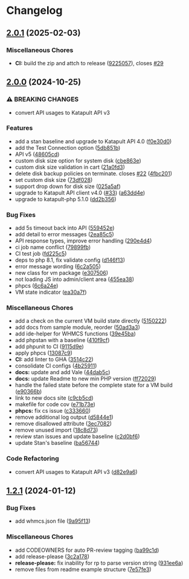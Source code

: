# Changelog

## [2.0.1](https://github.com/krystal/katapult-whmcs/compare/v2.0.0...v2.0.1) (2025-02-03)


### Miscellaneous Chores

* **CI:** build the zip and attch to release ([9225057](https://github.com/krystal/katapult-whmcs/commit/9225057f5fe0521dd18fef04a75618396f7a5a9b)), closes [#29](https://github.com/krystal/katapult-whmcs/issues/29)

## [2.0.0](https://github.com/krystal/katapult-whmcs/compare/v1.2.1...v2.0.0) (2024-10-25)


### ⚠ BREAKING CHANGES

* convert API usages to Katapult API v3

### Features

* add a stan baseline and upgrade to Katapult API 4.0 ([f0e30d0](https://github.com/krystal/katapult-whmcs/commit/f0e30d0db17860e431d0995d5a74bd560cfee304))
* add the Test Connection option ([5db851b](https://github.com/krystal/katapult-whmcs/commit/5db851b963a43ecb1a99cdddae76013d9bfe4a3a))
* API v5 ([48605cd](https://github.com/krystal/katapult-whmcs/commit/48605cd9a30928a544edf4c268a0527bc2f6d864))
* custom disk size option for system disk ([cbe863e](https://github.com/krystal/katapult-whmcs/commit/cbe863e6a123580afc398558c76aad5a25695aa6))
* custom disk size validation in cart ([21a0fd3](https://github.com/krystal/katapult-whmcs/commit/21a0fd30d65a86071d1cf069a83384ea6b862ebb))
* delete disk backup policies on terminate. closes [#22](https://github.com/krystal/katapult-whmcs/issues/22) ([4fbc201](https://github.com/krystal/katapult-whmcs/commit/4fbc201f479b366e0a74451bd3e941aeda5a9c68))
* set custom disk size ([73df028](https://github.com/krystal/katapult-whmcs/commit/73df0282e900e944a634dd0ff38993b954ecd3fd))
* support drop down for disk size ([025a5af](https://github.com/krystal/katapult-whmcs/commit/025a5af74aa20ed646f65ae7e3e884802e81966d))
* upgrade to Katapult API client v4.0 ([#33](https://github.com/krystal/katapult-whmcs/issues/33)) ([a63dd4e](https://github.com/krystal/katapult-whmcs/commit/a63dd4e06129b9e3286a7117b01914b3769375d8))
* upgrade to katapult-php 5.1.0 ([dd2b356](https://github.com/krystal/katapult-whmcs/commit/dd2b356df0717b9eded041b5b4eca2e0dcf14f4e))


### Bug Fixes

* add 5s timeout back into API ([559452e](https://github.com/krystal/katapult-whmcs/commit/559452e30a735935f3c693a0c7c82af4eb2cc23c))
* add detail to error messages ([2ea85c5](https://github.com/krystal/katapult-whmcs/commit/2ea85c50b2e5c5b8e9a480d0e6cf04439e50ff46))
* API response types, improve error handling ([290e4d4](https://github.com/krystal/katapult-whmcs/commit/290e4d4e7176f800b4e4992128f204b19cb69e63))
* ci job name conflict ([79899fb](https://github.com/krystal/katapult-whmcs/commit/79899fbcd8fc8d02e25a15861bee9b0caf9b51df))
* CI test job ([fd225c5](https://github.com/krystal/katapult-whmcs/commit/fd225c56983a6f331df04b55601a659d693566f8))
* deps to php 8.1, fix validate config ([d146f13](https://github.com/krystal/katapult-whmcs/commit/d146f1387fae5d08f8a603054c24ec0f8272cc74))
* error message wording ([6c2a505](https://github.com/krystal/katapult-whmcs/commit/6c2a5059cf376ebadf3cfa35442514cc40d621dd))
* new class for vm package ([e307506](https://github.com/krystal/katapult-whmcs/commit/e30750634fc0c0de3ac44a381bc58e908cf5a6cd))
* not loading JS into admin/client area ([455ea38](https://github.com/krystal/katapult-whmcs/commit/455ea386a37c8fc70fbe3e4f1e07ea120361e948))
* phpcs ([6c6a24e](https://github.com/krystal/katapult-whmcs/commit/6c6a24ec99e1e943c4c40a346a2c8f7099fc260f))
* VM state indicator ([ea30a7f](https://github.com/krystal/katapult-whmcs/commit/ea30a7f9f035ecfb91decfbf70234f6ebaed44bb))


### Miscellaneous Chores

* add a check on the current VM build state directly ([5150222](https://github.com/krystal/katapult-whmcs/commit/5150222e38c93f44e8d05de7481d81639b2e2fb9))
* add docs from sample module, reorder ([50ad3a3](https://github.com/krystal/katapult-whmcs/commit/50ad3a39799c79dea702bfb19260249f6d692381))
* add ide-helper for WHMCS functions ([39e45ba](https://github.com/krystal/katapult-whmcs/commit/39e45bafae17b89541dc3310eb2d301a03cfa5d5))
* add phpstan with a baseline ([410f9cf](https://github.com/krystal/katapult-whmcs/commit/410f9cf4c91791bc3aeb92de6a1fa876a343b642))
* add phpunit to CI ([9115d9e](https://github.com/krystal/katapult-whmcs/commit/9115d9e296837a092baf0379ae6f99de2919f2d5))
* apply phpcs ([13087c9](https://github.com/krystal/katapult-whmcs/commit/13087c90933d89fff92b591ecaa824e27e250dec))
* **CI:** add linter to GHA ([3514c22](https://github.com/krystal/katapult-whmcs/commit/3514c22a7c912f49b4fa81b44401bfd211c3ba88))
* consolidate CI configs ([4b25911](https://github.com/krystal/katapult-whmcs/commit/4b25911020c21a780682e563435be198779cf536))
* **docs:** update and add Vale ([44dab5c](https://github.com/krystal/katapult-whmcs/commit/44dab5c687d1f4df65fc9bea4f54d425f032db1d))
* **docs:** update Readme to new min PHP version ([ff72029](https://github.com/krystal/katapult-whmcs/commit/ff72029bf4124c405ec54da8fed08df79cd74c1c))
* handle the failed state before the complete state for a VM build ([e90366b](https://github.com/krystal/katapult-whmcs/commit/e90366bea233eb4b84e0f3e8e276d98f163080bf))
* link to new docs site ([c9cb5cd](https://github.com/krystal/katapult-whmcs/commit/c9cb5cde91ca4e1535d103d81a52b29d8edbaa4c))
* makefile for code cov ([e71b73e](https://github.com/krystal/katapult-whmcs/commit/e71b73e281f0085ca97480a5496afe125e96f728))
* **phpcs:** fix cs issue ([c333660](https://github.com/krystal/katapult-whmcs/commit/c3336603b199e9bdc6c6a7c9637b7122ff6572a4))
* remove additional log output ([d5844e1](https://github.com/krystal/katapult-whmcs/commit/d5844e181f6dbf037cd2cf3abc6952f718825aa0))
* remove disallowed attribute ([3ec7082](https://github.com/krystal/katapult-whmcs/commit/3ec70827f4cc92498d6c47ca0734ed07c791d4af))
* remove unused import ([18c8d73](https://github.com/krystal/katapult-whmcs/commit/18c8d736abe76463a9f4cb52c4cecf9b9345a97b))
* review stan issues and update baseline ([c2d0bf6](https://github.com/krystal/katapult-whmcs/commit/c2d0bf6c4014941df7b12d7c9f74f4d05f511350))
* update Stan's baseline ([ba56744](https://github.com/krystal/katapult-whmcs/commit/ba5674472400929fb49e4efbe552b28c02d71761))


### Code Refactoring

* convert API usages to Katapult API v3 ([d82e9a6](https://github.com/krystal/katapult-whmcs/commit/d82e9a6e14ea02ef36addf774dfe010b5bf0b0e3))

## [1.2.1](https://github.com/krystal/katapult-whmcs/compare/v1.2.0...v1.2.1) (2024-01-12)


### Bug Fixes

* add whmcs.json file ([9a95f13](https://github.com/krystal/katapult-whmcs/commit/9a95f13dc4636c19b7a7fcede2043e2ad2905797))


### Miscellaneous Chores

* add CODEOWNERS for auto PR-review tagging ([ba99c1d](https://github.com/krystal/katapult-whmcs/commit/ba99c1d2bcf13596367fa77f15648bef5e8f807c))
* add release-please ([3c2a178](https://github.com/krystal/katapult-whmcs/commit/3c2a1786638218605c2dfea7ba361aa3f4af3e37))
* **release-please:** fix inability for rp to parse version string ([931ee6a](https://github.com/krystal/katapult-whmcs/commit/931ee6a1e92eefc8c28ac54643bcc5c08120758a))
* remove files from readme example structure ([7e57fe3](https://github.com/krystal/katapult-whmcs/commit/7e57fe34c0ac200bfbbb4880c233512eebd45e40))
